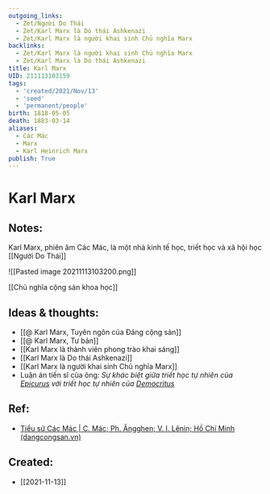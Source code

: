 ```yaml
---
outgoing_links:
  - Zet/Người Do Thái
  - Zet/Karl Marx là Do thái Ashkenazi
  - Zet/Karl Marx là người khai sinh Chủ nghĩa Marx
backlinks:
  - Zet/Karl Marx là người khai sinh Chủ nghĩa Marx
  - Zet/Karl Marx là Do thái Ashkenazi
title: Karl Marx
UID: 211113103159
tags:
  - 'created/2021/Nov/13'
  - 'seed'
  - 'permanent/people'
birth: 1818-05-05
death: 1883-03-14
aliases:
  - Các Mác
  - Marx
  - Karl Heinrich Marx
publish: True
---
```

# Karl Marx

## Notes:
Karl Marx, phiên âm Các Mác, là một nhà kinh tế học, triết học và xã hội học [[Người Do Thái]]

![[Pasted image 20211113103200.png]]

[[Chủ nghĩa cộng sản khoa học]]

## Ideas & thoughts:
- [[@ Karl Marx, Tuyên ngôn của Đảng cộng sản]]
- [[@ Karl Marx, Tư bản]]
- [[Karl Marx là thành viên phong trào khai sáng]]
- [[Karl Marx là Do thái Ashkenazi]]
- [[Karl Marx là người khai sinh Chủ nghĩa Marx]]
- Luận án tiến sĩ của ông: _Sự khác biệt giữa triết học tự nhiên của [Epicurus](https://vi.wikipedia.org/wiki/Epicuros "Epicuros") với triết học tự nhiên của [Democritus](https://vi.wikipedia.org/wiki/Democritos)_
## Ref:
- [Tiểu sử Các Mác | C. Mác; Ph. Ăngghen; V. I. Lênin; Hồ Chí Minh (dangcongsan.vn)](https://tulieuvankien.dangcongsan.vn/c-mac-angghen-lenin-ho-chi-minh/c-mac/tieu-su-cuoc-doi-va-su-nghiep/tieu-su-cac-mac-149)

## Created:
- [[2021-11-13]]
